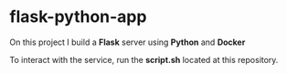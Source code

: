 # flask-python-app

On this project I build a **Flask** server using **Python** and **Docker**

To interact with the service, run the **script.sh** located at this repository.
